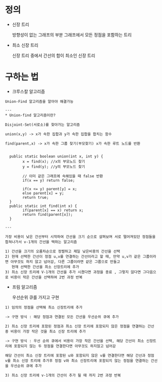 # 정의

- 신장 트리

  방향성이 없는 그래프의 부분 그래프에서 모든 정점을 포함하는 트리

- 최소 신장 트리

  신장 트리 중에서 간선의 합이 최소인 신장 트리

# 구하는 법

   - 크루스칼 알고리즘

    Union-Find 알고리즘을 알아야 해결가능

    ---
    * Union-find 알고리즘이란?

    Disjoint-Set(서로소)를 찾아가는 알고리즘

    union(x,y) -> x가 속한 집합과 y가 속한 집합을 합치는 함수

    find(parent,x) -> x가 속한 그룹 찾기(부모찾기) x가 속한 루트 노드를 반환


      public static boolean union(int x, int y) {
          	x = find(x); //x의 부모노드 찾기
          	y = find(y); //y의 부모노드 찾기
              
          	// 이미 같은 그래프에 속해있을 때 false 반환
          	if(x == y) return false;
          	
          	if(x <= y) parent[y] = x;
          	else parent[x] = y;
          	return true;
      }
      public static int find(int x) {
        	if(parent[x] == x) return x;
        	return find(parent[x]);
      }
 
    ---

    가장 비용이 낮은 간선부터 시작하여 간선을 크기 순으로 살펴보며 서로 떨어져있던 정점들을 합쳐나가서 v-1개의 간선을 택하는 알고리즘

    1) 간선을 크기의 오름차순으로 정렬하고 제일 낮은비용의 간선을 선택
    2) 현재 선택한 간선이 정점 u,v를 연결하는 간선이라고 할 때, 만약 u,v가 같은 그룹이라면 아무것도 하지 않고 넘어감, 다른 그룹이라면 같은 그룹으로 만들고
       현재 선택한 간선을 최소 신장트리에 추가
    3) 최소 신장 트리에 V-1개의 간선을 추가 시켰다면 과정을 종료 , 그렇지 않다면 그다음으로 비용이 작은 간선을 선택하여 2번 과정 반복


   - 프림 알고리즘

      우선순위 큐를 가지고 구현
    
    1) 임의의 정점을 선택해 최소 신장트리에 추가  
    
    -> 구현 방식 : 해당 정점과 연결된 모든 간선을 우선순위 큐에 추가 
    
    2) 최소 신장 트리에 포함된 정점과 최소 신장 트리에 포함되지 않은 정점을 연결하는 간선 중 비용이 가장 작은 것을 최소 신장 트리에 추가 
    
    -> 구현 방식 : 우선 순위 큐에서 비용이 가장 작은 간선을 선택, 해당 간선이 최소 신장트리에 포함되지 않는 두 정점을 연결한다면 아무것도 하지않고 넘어감

    해당 간선이 최소 신장 트리에 포함된 u와 포함되지 않은 v를 연결한다면 해당 간선과 정점 v를 최소 신장 트리에 추가후 정점 v와 최소 신장트리에 포함되지 않는 정점을 연결하는 간선을 우선순위 큐에 추가
    
    3) 최소 신장 트리에 v-1개의 간선이 추가 될 때 까지 2번 과정 반복
       
